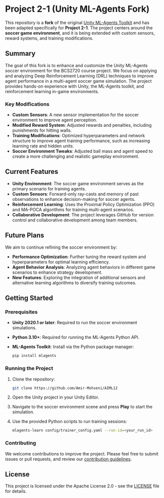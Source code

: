 # Project 2-1 (Unity ML-Agents Fork)

This repository is a **fork** of the original [Unity ML-Agents Toolkit](https://github.com/Unity-Technologies/ml-agents) and has been adapted specifically for **Project 2-1**. The project centers around the **soccer game environment**, and it is being extended with custom sensors, reward systems, and training modifications.

## Summary

The goal of this fork is to enhance and customize the Unity ML-Agents soccer environment for the BCS2720 course project. We focus on applying and analyzing Deep Reinforcement Learning (DRL) techniques to improve agent performance in a multi-agent soccer game simulation. The project provides hands-on experience with Unity, the ML-Agents toolkit, and reinforcement learning in-game environments.

### Key Modifications

- **Custom Sensors**: A new sensor implementation for the soccer environment to improve agent perception.
- **Modified Reward System**: Adjusted rewards and penalties, including punishments for hitting walls.
- **Training Modifications**: Optimized hyperparameters and network structure to improve agent training performance, such as increasing learning rate and hidden units.
- **Soccer Environment Tweaks**: Adjusted ball mass and agent speed to create a more challenging and realistic gameplay environment.

## Current Features

- **Unity Environment**: The soccer game environment serves as the primary scenario for training agents.
- **Custom Sensors**: Forward-only ray-casts and memory of past observations to enhance decision-making for soccer agents.
- **Reinforcement Learning**: Uses the Proximal Policy Optimization (PPO) and MA-POCA algorithms for training multi-agent scenarios.
- **Collaborative Development**: The project leverages GitHub for version control and collaborative development among team members.

## Future Plans

We aim to continue refining the soccer environment by:
- **Performance Optimization**: Further tuning the reward system and hyperparameters for optimal learning efficiency.
- **Agent Behavior Analysis**: Analyzing agent behaviors in different game scenarios to enhance strategy development.
- **New Features**: Exploring the integration of additional sensors and alternative learning algorithms to diversify training outcomes.

## Getting Started

### Prerequisites

- **Unity 2020.1 or later**: Required to run the soccer environment simulations.
- **Python 3.10+**: Required for running the ML-Agents Python API.
- **ML-Agents Toolkit**: Install via the Python package manager:

  ```bash
  pip install mlagents
  ```

### Running the Project

1. Clone the repository:
   ```bash
   git clone https://github.com/Amir-Mohseni/AIML12
   ```
2. Open the Unity project in your Unity Editor.
3. Navigate to the soccer environment scene and press **Play** to start the simulation.
4. Use the provided Python scripts to run training sessions:

   ```bash
   mlagents-learn config/trainer_config.yaml --run-id=<your_run_id>
   ```

### Contributing

We welcome contributions to improve the project. Please feel free to submit issues or pull requests, and review our [contribution guidelines](CONTRIBUTING.md).

## License

This project is licensed under the Apache License 2.0 - see the [LICENSE](LICENSE.md) file for details.
